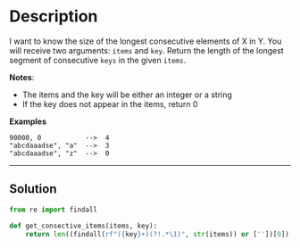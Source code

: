 # Description

I want to know the size of the longest consecutive elements of X in Y. You will receive two arguments: `items` and `key`. Return the length of the longest segment of consecutive `keys` in the given `items`.

**Notes**:

- The items and the key will be either an integer or a string
- If the key does not appear in the items, return 0

**Examples**

```
90000, 0           -->  4
"abcdaaadse", "a"  -->  3
"abcdaaadse", "z"  -->  0
```

---

## Solution

```py
from re import findall

def get_consective_items(items, key):
    return len((findall(rf"({key}+)(?!.*\1)", str(items)) or [''])[0])
```
